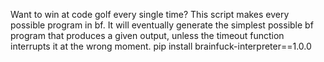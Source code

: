Want to win at code golf every single time?
This script makes every possible program in bf. It will eventually generate the simplest possible bf program that produces a given output, unless the timeout function interrupts it at the wrong moment.
pip install brainfuck-interpreter==1.0.0
